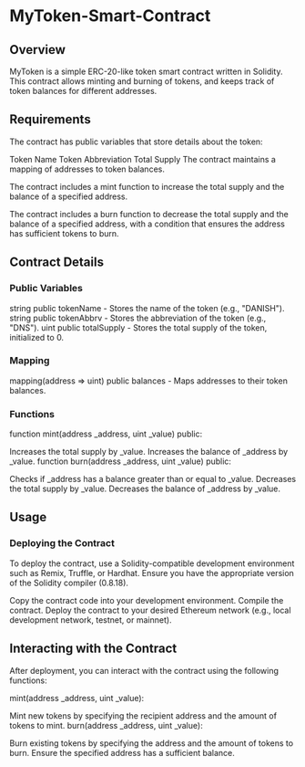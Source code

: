 # MyToken-Smart-Contract

## Overview
MyToken is a simple ERC-20-like token smart contract written in Solidity. This contract allows minting and burning of tokens, and keeps track of token balances for different addresses.

## Requirements
The contract has public variables that store details about the token:

Token Name
Token Abbreviation
Total Supply
The contract maintains a mapping of addresses to token balances.

The contract includes a mint function to increase the total supply and the balance of a specified address.

The contract includes a burn function to decrease the total supply and the balance of a specified address, with a condition that ensures the address has sufficient tokens to burn.

## Contract Details
### Public Variables
string public tokenName - Stores the name of the token (e.g., "DANISH").
string public tokenAbbrv - Stores the abbreviation of the token (e.g., "DNS").
uint public totalSupply - Stores the total supply of the token, initialized to 0.
### Mapping
mapping(address => uint) public balances - Maps addresses to their token balances.
### Functions
function mint(address _address, uint _value) public:

Increases the total supply by _value.
Increases the balance of _address by _value.
function burn(address _address, uint _value) public:

Checks if _address has a balance greater than or equal to _value.
Decreases the total supply by _value.
Decreases the balance of _address by _value.
## Usage
### Deploying the Contract
To deploy the contract, use a Solidity-compatible development environment such as Remix, Truffle, or Hardhat. Ensure you have the appropriate version of the Solidity compiler (0.8.18).

Copy the contract code into your development environment.
Compile the contract.
Deploy the contract to your desired Ethereum network (e.g., local development network, testnet, or mainnet).
## Interacting with the Contract
After deployment, you can interact with the contract using the following functions:

mint(address _address, uint _value):

Mint new tokens by specifying the recipient address and the amount of tokens to mint.
burn(address _address, uint _value):

Burn existing tokens by specifying the address and the amount of tokens to burn. Ensure the specified address has a sufficient balance.
